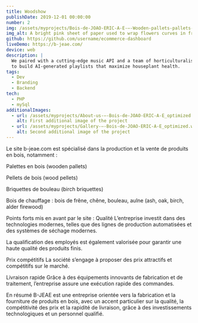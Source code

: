 ```yaml
---
title: Woodshow
publishDate: 2019-12-01 00:00:00
number: 2
img: /assets/myprojects/Bois-de-JOAO-ERIC-A-E-–-Wooden-pallets-pallets-wood-pellets-birch-briquettes-ash-oak-birch-alder-firewood_optimized.webp
img_alt: A bright pink sheet of paper used to wrap flowers curves in front of rich blue background
github: https://github.com/username/ecommerce-dashboard
liveDemo: https://b-jeae.com/
device: web
description: |
  We paired with a cutting-edge music API and a team of horticulturalists
  to build AI-generated playlists that maximize houseplant health.
tags:
  - Dev
  - Branding
  - Backend
tech:
  - PHP
  - mySql
additionalImages:
  - url: /assets/myprojects/About-us-–-Bois-de-JOAO-ERIC-A-E_optimized.webp
    alt: First additional image of the project
  - url: /assets/myprojects/Gallery-–-Bois-de-JOAO-ERIC-A-E_optimized.webp
    alt: Second additional image of the project
---
```


Le site b-jeae.com est spécialisé dans la production et la vente de produits en bois, notamment :

Palettes en bois (wooden pallets)

Pellets de bois (wood pellets)

Briquettes de bouleau (birch briquettes)

Bois de chauffage : bois de frêne, chêne, bouleau, aulne (ash, oak, birch, alder firewood)

Points forts mis en avant par le site :
Qualité
L’entreprise investit dans des technologies modernes, telles que des lignes de production automatisées et des systèmes de séchage modernes.

La qualification des employés est également valorisée pour garantir une haute qualité des produits finis.

Prix compétitifs
La société s’engage à proposer des prix attractifs et compétitifs sur le marché.

Livraison rapide
Grâce à des équipements innovants de fabrication et de traitement, l’entreprise assure une exécution rapide des commandes.

En résumé
B-JEAE est une entreprise orientée vers la fabrication et la fourniture de produits en bois, avec un accent particulier sur la qualité, la compétitivité des prix et la rapidité de livraison, grâce à des investissements technologiques et un personnel qualifié.